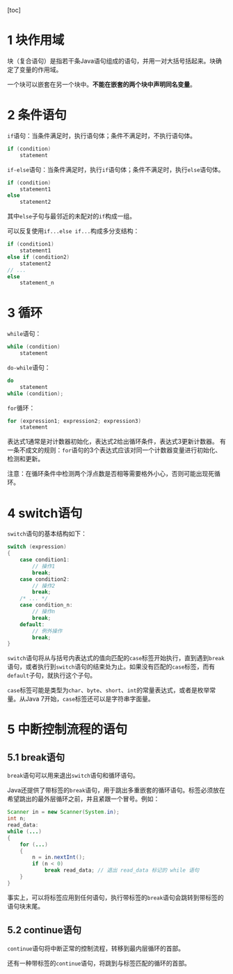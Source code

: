 [toc]
# 1 块作用域
块（复合语句）是指若干条Java语句组成的语句，并用一对大括号括起来。块确定了变量的作用域。

一个块可以嵌套在另一个块中。**不能在嵌套的两个块中声明同名变量**。
# 2 条件语句
`if`语句：当条件满足时，执行语句体；条件不满足时，不执行语句体。

```java
if (condition)
	statement
```
`if-else`语句：当条件满足时，执行`if`语句体；条件不满足时，执行`else`语句体。

```java
if (condition) 
	statement1
else
	statement2
```
其中`else`子句与最邻近的未配对的`if`构成一组。

可以反复使用`if...else if...`构成多分支结构：

```java
if (condition1) 
	statement1
else if (condition2) 
	statement2
// ...
else
	statement_n
```
# 3 循环
`while`语句：

```java
while (condition)
	statement
```
`do-while`语句：

```java
do
	statement
while (condition);
```
`for`循环：

```java
for (expression1; expression2; expression3)
	statement
```
表达式1通常是对计数器初始化，表达式2给出循环条件，表达式3更新计数器。
有一条不成文的规则：`for`语句的3个表达式应该对同一个计数器变量进行初始化、检测和更新。

注意：在循环条件中检测两个浮点数是否相等需要格外小心，否则可能出现死循环。
# 4 switch语句
`switch`语句的基本结构如下：

```java
switch (expression)
{
	case condition1:
		// 操作1
		break;
	case condition2:
		// 操作2
		break;
	/* ... */
	case condition_n:
		// 操作n
		break;
	default:
		// 例外操作
		break;
}
```
`switch`语句将从与括号内表达式的值向匹配的`case`标签开始执行，直到遇到`break`语句，或者执行到`switch`语句的结束处为止。如果没有匹配的`case`标签，而有`default`子句，就执行这个子句。

`case`标签可能是类型为`char`、`byte`、`short`、`int`的常量表达式，或者是枚举常量。从Java 7开始，`case`标签还可以是字符串字面量。
# 5 中断控制流程的语句
## 5.1 break语句
`break`语句可以用来退出`switch`语句和循环语句。

Java还提供了带标签的`break`语句，用于跳出多重嵌套的循环语句。标签必须放在希望跳出的最外层循环之前，并且紧跟一个冒号。例如：

```java
Scanner in = new Scanner(System.in);
int n;
read_data:
while (...)
{
	for (...)
	{
		n = in.nextInt();
		if (n < 0)
			break read_data; // 退出 read_data 标记的 while 语句
	}
}
```
事实上，可以将标签应用到任何语句，执行带标签的`break`语句会跳转到带标签的语句块末尾。
## 5.2 continue语句
`continue`语句将中断正常的控制流程，转移到最内层循环的首部。

还有一种带标签的`continue`语句，将跳到与标签匹配的循环的首部。